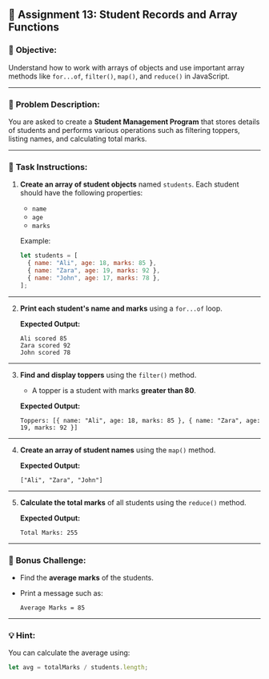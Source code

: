 ## 🧩 **Assignment 13: Student Records and Array Functions**

### 🎯 **Objective:**

Understand how to work with arrays of objects and use important array methods like
`for...of`, `filter()`, `map()`, and `reduce()` in JavaScript.

---

### 🧱 **Problem Description:**

You are asked to create a **Student Management Program** that stores details of students and performs various operations such as filtering toppers, listing names, and calculating total marks.

---

### 🧠 **Task Instructions:**

1. **Create an array of student objects** named `students`.
   Each student should have the following properties:

   * `name`
   * `age`
   * `marks`

   Example:

   ```js
   let students = [
     { name: "Ali", age: 18, marks: 85 },
     { name: "Zara", age: 19, marks: 92 },
     { name: "John", age: 17, marks: 78 },
   ];
   ```

---

2. **Print each student's name and marks** using a `for...of` loop.

   **Expected Output:**

   ```
   Ali scored 85
   Zara scored 92
   John scored 78
   ```

---

3. **Find and display toppers** using the `filter()` method.

   * A topper is a student with marks **greater than 80**.

   **Expected Output:**

   ```
   Toppers: [{ name: "Ali", age: 18, marks: 85 }, { name: "Zara", age: 19, marks: 92 }]
   ```

---

4. **Create an array of student names** using the `map()` method.

   **Expected Output:**

   ```
   ["Ali", "Zara", "John"]
   ```

---

5. **Calculate the total marks** of all students using the `reduce()` method.

   **Expected Output:**

   ```
   Total Marks: 255
   ```

---

### 🧩 **Bonus Challenge:**

* Find the **average marks** of the students.
* Print a message such as:

  ```
  Average Marks = 85
  ```

---

### 💡 **Hint:**

You can calculate the average using:

```js
let avg = totalMarks / students.length;
```
